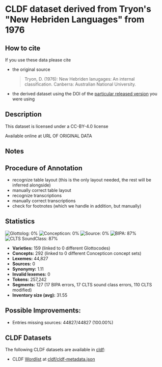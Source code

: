 # CLDF dataset derived from Tryon's "New Hebriden Languages" from 1976

## How to cite

If you use these data please cite
- the original source
  > Tryon, D. (1976): New Hebriden lanugages: An internal classification. Canberra: Australian National University.
- the derived dataset using the DOI of the [particular released version](../../releases/) you were using

## Description


This dataset is licensed under a CC-BY-4.0 license

Available online at URL OF ORIGINAL DATA

## Notes

## Procedure of Annotation

- recognize table layout (this is the only layout needed, the rest will be inferred alongside)
- manually correct table layout
- recognize transcriptions
- manually correct transcriptions
- check for footnotes (which we handle in addition, but manually)





## Statistics


![Glottolog: 0%](https://img.shields.io/badge/Glottolog-0%25-red.svg "Glottolog: 0%")
![Concepticon: 0%](https://img.shields.io/badge/Concepticon-0%25-red.svg "Concepticon: 0%")
![Source: 0%](https://img.shields.io/badge/Source-0%25-red.svg "Source: 0%")
![BIPA: 87%](https://img.shields.io/badge/BIPA-87%25-yellowgreen.svg "BIPA: 87%")
![CLTS SoundClass: 87%](https://img.shields.io/badge/CLTS%20SoundClass-87%25-yellowgreen.svg "CLTS SoundClass: 87%")

- **Varieties:** 159 (linked to 0 different Glottocodes)
- **Concepts:** 292 (linked to 0 different Concepticon concept sets)
- **Lexemes:** 44,827
- **Sources:** 0
- **Synonymy:** 1.11
- **Invalid lexemes:** 0
- **Tokens:** 257,242
- **Segments:** 127 (17 BIPA errors, 17 CLTS sound class errors, 110 CLTS modified)
- **Inventory size (avg):** 31.55

## Possible Improvements:



- Entries missing sources: 44827/44827 (100.00%)

## CLDF Datasets

The following CLDF datasets are available in [cldf](cldf):

- CLDF [Wordlist](https://github.com/cldf/cldf/tree/master/modules/Wordlist) at [cldf/cldf-metadata.json](cldf/cldf-metadata.json)